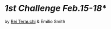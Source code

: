 *1st Challenge Feb.15-18**
===============

by [Rei Terauchi](https://terauchi-rei.github.io/mdefweb/) & Emilio Smith

